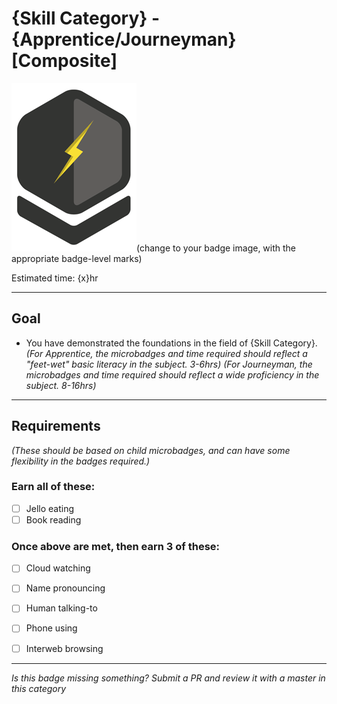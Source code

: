 # {Skill Category} - {Apprentice/Journeyman} [Composite]

![{Skill Category} - Master Badge](../img/badges/perf-journeyman-md.png "{Skill Category} Master badge")(change to your badge image, with the appropriate badge-level marks)

Estimated time: {x}hr

-----


## Goal
- You have demonstrated the foundations in the field of {Skill Category}.
*(For Apprentice, the microbadges and time required should reflect a "feet-wet" basic literacy in the subject. 3-6hrs)*
*(For Journeyman, the microbadges and time required should reflect a wide proficiency in the subject. 8-16hrs)*


-----


## Requirements
*(These should be based on child microbadges, and can have some flexibility in the badges required.)*

### Earn all of these:
  - [ ] Jello eating
  - [ ] Book reading

### Once above are met, then earn 3 of these:
  - [ ] Cloud watching
  - [ ] Name pronouncing
  - [ ] Human talking-to
  - [ ] Phone using
  - [ ] Interweb browsing


-----

  *Is this badge missing something? Submit a PR and review it with a master in this category*
